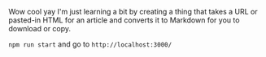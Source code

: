 Wow cool yay I'm just learning a bit by creating a thing that takes a URL or pasted-in HTML for an article and converts it to Markdown for you to download or copy.

`npm run start` and go to `http://localhost:3000/`